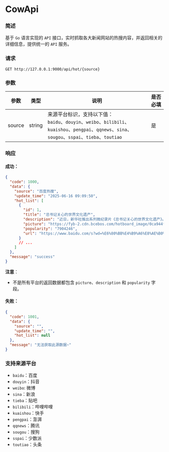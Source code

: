 # CowApi

### 简述

基于 `Go` 语言实现的 `API` 接口，实时抓取各大新闻网站的热搜内容，并返回相关的详细信息，提供统一的 `API` 服务。

### 请求

```
GET http://127.0.0.1:9000/api/hot/{source}
```

### 参数

| 参数   | 类型   | 说明                                                                                                                                                 | 是否必填 |
| ------ | ------ | ---------------------------------------------------------------------------------------------------------------------------------------------------- | -------- |
| source | string | 来源平台标识，支持以下值：<br>`baidu`、`douyin`、`weibo`、`bilibili`、`kuaishou`、`pengpai`、`qqnews`、`sina`、`sougou`、`sspai`、`tieba`、`toutiao` | 是       |

### 响应

#### 成功：

```json
{
  "code": 1000,
  "data": {
    "source": "百度热搜",
    "update_time": "2025-06-16 09:09:50",
    "hot_list": [
      {
        "id": 1,
        "title": "总书记关心的世界文化遗产",
        "description": "近日，新华社推出系列微纪录片《总书记关心的世界文化遗产》。让我们一起行走在辽阔的神州大地上，回望古老的文化遗产，感受这幅古今辉映、气势恢宏的新时代大美画卷。",
        "picture": "https://fyb-2.cdn.bcebos.com/hotboard_image/0ca944f25e4ca42fc2ab6dce461c3762",
        "popularity": "7904246",
        "url": "https://www.baidu.com/s?wd=%E6%80%BB%E4%B9%A6%E8%AE%B0%E5%85%B3%E5%BF%83%E7%9A%84%E4%B8%96%E7%95%8C%E6%96%87%E5%8C%96%E9%81%97%E4%BA%A7"
      }
      // ...
    ]
  },
  "message": "success"
}
```

**注意**：

- 不是所有平台的返回数据都包含 `picture`、`description` 和 `popularity` 字段。

#### 失败：

```json
{
  "code": 1001,
  "data": {
    "source": "",
    "update_time": "",
    "hot_list": null
  },
  "message": "无法获取此源数据~"
}
```

### 支持来源平台

- `baidu`：百度
- `douyin`：抖音
- `weibo`: 微博
- `sina`：新浪
- `tieba`：贴吧
- `bilibili`：哔哩哔哩
- `kuaishou`：快手
- `pengpai`：澎湃
- `qqnews`：腾讯
- `sougou`：搜狗
- `sspai`：少数派
- `toutiao`：头条
